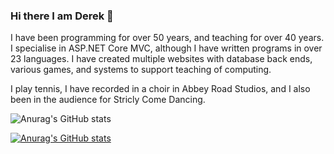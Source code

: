 ### Hi there I am Derek 👋

I have been programming for over 50 years, and teaching for over 40 years.
I specialise in ASP.NET Core MVC, although I have written programs in over 23 languages.
I have created multiple websites with database back ends, various games, and systems to support teaching of computing.

I play tennis, I have recorded in a choir in Abbey Road Studios, and I also been in the audience for Stricly Come Dancing.

![Anurag's GitHub stats](https://github-readme-stats.vercel.app/api?username=DerekPeacock&show_icons=true&theme=radical)

[![Anurag's GitHub stats](https://github-readme-stats.vercel.app/api?username=DerekPeacock)](https://github.com/anuraghazra/github-readme-stats)

<!--
**DerekPeacock/DerekPeacock** is a ✨ _special_ ✨ repository because its `README.md` (this file) appears on your GitHub profile.


Here are some ideas to get you started:


- 🔭 I’m currently working on ...
- 🌱 I’m currently learning ...
- 👯 I’m looking to collaborate on ...
- 🤔 I’m looking for help with ...
- 💬 Ask me about ...
- 📫 How to reach me: ...
- 😄 Pronouns: ...
- ⚡ Fun fact: ...
-->
